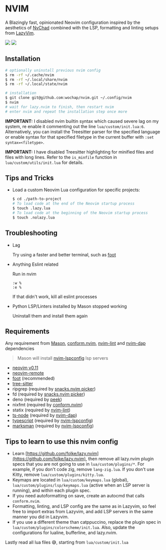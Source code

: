 # NVIM

A Blazingly fast, opinionated Neovim configuration inspired by the aesthetics of [NvChad](https://github.com/NvChad/NvChad) combined with the LSP, formatting and linting setups from [LazyVim](https://github.com/LazyVim/LazyVim).

![](https://i.imgur.com/ngNTSvS.png)
![](https://i.imgur.com/4mYz0I4.png)

## Installation

```sh
# optionally uninstall previous nvim config
$ rm -rf ~/.cache/nvim
$ rm -rf ~/.local/share/nvim
$ rm -rf ~/.local/state/nvim

# installation
$ git clone git@github.com:wochap/nvim.git ~/.config/nvim
$ nvim
# wait for lazy.nvim to finish, then restart nvim
# enter nvim and repeat the installation step once more
```

**IMPORTANT:** I disabled nvim builtin syntax which caused severe lag on my system, re enable it commenting out the line `lua/custom/init.lua:6`. Alternatively, you can install the Treesitter parser for the specified language or enable syntax for that specified filetype in the current buffer with `:set syntax=<filetype>`.

**IMPORTANT:** I have disabled Treesitter highlighting for minified files and files with long lines. Refer to the `is_minfile` function in `lua/custom/utils/init.lua` for details.

## Tips and Tricks

- Load a custom Neovim Lua configuration for specific projects:

  ```sh
  $ cd ./path-to-project
  # To load code at the end of the Neovim startup process
  $ touch .lazy.lua
  # To load code at the beginning of the Neovim startup process
  $ touch .nolazy.lua
  ```

## Troubleshooting

- Lag

  Try using a faster and better terminal, such as [foot](https://codeberg.org/dnkl/foot)

- Anything Eslint related

  Run in nvim

  ```
  :w %
  :e %
  ```

  If that didn't work, kill all eslint processes

- Python LSP/Linters installed by Mason stopped working

  Uninstall them and install them again

## Requirements

Any requirement from [Mason](https://github.com/mason-org/mason.nvim#requirements), [conform.nvim](https://github.com/stevearc/conform.nvim), [nvim-lint](https://github.com/mfussenegger/nvim-lint) and [nvim-dap](https://github.com/mfussenegger/nvim-dap) dependencies

> Mason will install [nvim-lspconfig](https://github.com/neovim/nvim-lspconfig) lsp servers

- [neovim v0.11](https://github.com/neovim/neovim)
- [neovim-remote](https://github.com/mhinz/neovim-remote)
- [foot](https://codeberg.org/dnkl/foot) (recommended)
- [tree-sitter](https://github.com/tree-sitter/tree-sitter)
- ripgrep (required by [snacks.nvim picker](https://github.com/folke/snacks.nvim/blob/main/docs/picker.md))
- fd (required by [snacks.nvim picker](https://github.com/folke/snacks.nvim/blob/main/docs/picker.md))
- deno (required by [peek](https://github.com/toppair/peek.nvim))
- nixfmt (required by [conform.nvim](https://github.com/stevearc/conform.nvim))
- statix (required by [nvim-lint](https://github.com/mfussenegger/nvim-lint))
- [ts-node](https://www.npmjs.com/package/ts-node) (required by [nvim-dap](https://github.com/mfussenegger/nvim-dap))
- [typescript](https://www.npmjs.com/package/typescript) (required by [nvim-lspconfig](https://github.com/neovim/nvim-lspconfig))
- [marksman](https://github.com/artempyanykh/marksman) (required by [nvim-lspconfig](https://github.com/neovim/nvim-lspconfig))

## Tips to learn to use this nvim config

- Learn [https://github.com/folke/lazy.nvim](https://github.com/folke/lazy.nvim), then remove all lazy.nvim plugin specs that you are not going to use in `lua/custom/plugins/*`. For example, if you don't code zig, remove `lang-zig.lua`. If you don't use Kitty, remove `lua/custom/plugins/kitty.lua`.
- Keymaps are located in `lua/custom/keymaps.lua` (global), `lua/custom/plugins/lsp/keymaps.lua` (active when an LSP server is running), and within each plugin spec.
- If you need autoformatting on save, create an autocmd that calls `conform.nvim`.
- Formatting, linting, and LSP config are the same as in Lazyvim, so feel free to import extras from Lazyvim, and add LSP servers in the same manner you did in Lazyvim.
- If you use a different theme than catppuccino, replace the plugin spec in `lua/custom/plugins/colorscheme/init.lua`. Also, update the configurations for lualine, bufferline, and lazy.nvim.

Lastly read all lua files 😅, starting from `lua/custom/init.lua`
